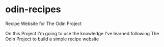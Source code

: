 # odin-recipes
Recipe Website for The Odin Project

On this Project I'm going to use the knowledge I've learned following The Odin Project to build a simple recipe website